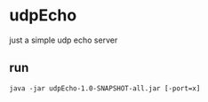 # udpEcho
just a simple udp echo server

## run 

```shell
java -jar udpEcho-1.0-SNAPSHOT-all.jar [-port=x]
```
